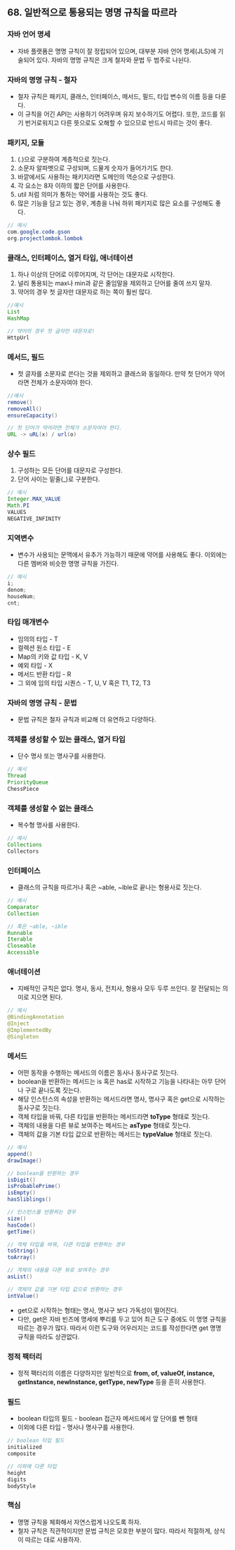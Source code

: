 ## 68. 일반적으로 통용되는 명명 규칙을 따르라

### 자바 언어 명세 

- 자바 플랫폼은 명명 규칙이 잘 정립되어 있으며, 대부분 자바 언어 명세(JLS)에 기술되어 있다. 자바의 명명 규칙은 크게 철자와 문법 두 범주로 나뉜다.



### 자바의 명명 규칙 - 철자

- 철자 규칙은 패키지, 클래스, 인터페이스, 메서드, 필드, 타입 변수의 이름 등을 다룬다. 
- 이 규칙을 어긴 API는 사용하기 어려우며 유지 보수하기도 어렵다. 또한, 코드를 읽기 번거로워지고 다른 뜻으로도 오해할 수 있으므로 반드시 따르는 것이 좋다.

 

### 패키지, 모듈

1. (.)으로 구분하여 계층적으로 짓는다.
2. 소문자 알파벳으로 구성되며, 드물게 숫자가 들어가기도 한다.
3. 바깥에서도 사용하는 패키지라면 도메인의 역순으로 구성한다.
4. 각 요소는 8자 이하의 짧은 단어를 사용한다.
5. util 처럼 의미가 통하는 약어를 사용하는 것도 좋다.
6. 많은 기능을 담고 있는 경우, 계층을 나눠 하위 패키지로 많은 요소를 구성해도 좋다.

```java
// 예시
com.google.code.gson
org.projectlombok.lombok
```

 

### 클래스, 인터페이스, 열거 타입, 애너테이션

1. 하나 이상의 단어로 이루어지며, 각 단어는 대문자로 시작한다.
2. 널리 통용되는 max나 min과 같은 줄임말을 제외하고 단어를 줄여 쓰지 말자.
3. 약어의 경우 첫 글자만 대문자로 하는 쪽이 훨씬 많다.

```java
//예시
List
HashMap

// 약어의 경우 첫 글자만 대문자로!
HttpUrl
```

 

### 메서드, 필드

- 첫 글자를 소문자로 쓴다는 것을 제외하고 클래스와 동일하다. 만약 첫 단어가 약어라면 전체가 소문자여야 한다.

```java
//예시
remove()
removeAll()
ensureCapacity()

// 첫 단어가 약어라면 전체가 소문자여야 한다.
URL -> uRL(x) / url(o)
```

 

### 상수 필드

1. 구성하는 모든 단어를 대문자로 구성한다.
2. 단어 사이는 밑줄(_)로 구분한다.

```java
// 예시
Integer.MAX_VALUE
Math.PI
VALUES
NEGATIVE_INFINITY
```

 

### 지역변수

- 변수가 사용되는 문맥에서 유추가 가능하기 때문에 약어를 사용해도 좋다. 이외에는 다른 멤버와 비슷한 명명 규칙을 가진다.

```java
// 예시
i;
denom;
houseNum;
cnt;
```

 

### 타입 매개변수

- 임의의 타입 - T
- 컬렉션 원소 타입 - E
- Map의 키와 값 타입 - K, V
- 예외 타입 - X
- 메서드 반환 타입 - R
- 그 외에 임의 타입 시퀀스 - T, U, V 혹은 T1, T2, T3



### 자바의 명명 규칙 - 문법

- 문법 규칙은 철자 규칙과 비교해 더 유연하고 다양하다.

 

### 객체를 생성할 수 있는 클래스, 열거 타입

- 단수 명사 또는 명사구를 사용한다.

```java
// 예시
Thread
PriorityQueue
ChessPiece
```

 

### 객체를 생성할 수 없는 클래스

- 복수형 명사를 사용한다.

```java
// 예시
Collections
Collectors
```

 

### 인터페이스

- 클래스의 규칙을 따르거나 혹은 ~able, ~ible로 끝나는 형용사로 짓는다.

```java
// 예시
Comparator
Collection

// 혹은 ~able, ~ible
Runnable
Iterable
Closeable
Accessible
```

 

### 애너테이션

- 지배적인 규칙은 없다. 명사, 동사, 전치사, 형용사 모두 두루 쓰인다. 잘 전달되는 의미로 지으면 된다.

```java
// 예시
@BindingAnnotation
@Inject
@ImplementedBy
@Singleton
```

 

### 메서드

- 어떤 동작을 수행하는 메서드의 이름은 동사나 동사구로 짓는다.
- boolean을 반환하는 메서드는 is 혹은 has로 시작하고 기능을 나타내는 아무 단어나 구로 끝나도록 짓는다.
- 해당 인스턴스의 속성을 반환하는 메서드라면 명사, 명사구 혹은 get으로 시작하는 동사구로 짓는다.
- 객체 타입을 바꿔, 다른 타입을 반환하는 메서드라면 **toType** 형태로 짓는다.
- 객체의 내용을 다른 뷰로 보여주는 메서드는 **asType** 형태로 짓는다.
- 객체의 값을 기본 타입 값으로 반환하는 메서드는 **typeValue** 형태로 짓는다.

```java
// 예시
append()
drawImage()

// boolean을 반환하는 경우
isDigit()
isProbablePrime()
isEmpty()
hasSliblings()

// 인스턴스를 반환하는 경우
size()
hasCode()
getTime()

// 객체 타입을 바꿔, 다른 타입을 반환하는 경우
toString()
toArray()

// 객체의 내용을 다른 뷰로 보여주는 경우
asList()

// 객체의 값을 기본 타입 값으로 반환하는 경우
intValue()
```

- get으로 시작하는 형태는 명사, 명사구 보다 가독성이 떨어진다.
- 다만, get은 자바 빈즈에 명세에 뿌리를 두고 있어 최근 도구 중에도 이 명명 규칙을 따르는 경우가 많다. 따라서 이런 도구와 어우러지는 코드를 작성한다면 get 명명 규칙을 따라도 상관없다.

 

### 정적 팩터리

- 정적 팩터리의 이름은 다양하지만 일반적으로 **from, of, valueOf, instance, getInstance, newInstance, getType, newType** 등을 흔히 사용한다.

 

### 필드

- boolean 타입의 필드 - boolean 접근자 메서드에서 앞 단어를 뺀 형태
- 이외에 다른 타입 - 명사나 명사구를 사용한다.

```java
// boolean 타입 필드
initialized
composite

// 이외에 다른 타입
height
digits
bodyStyle
```

 

### 핵심

- 명명 규칙을 체화해서 자연스럽게 나오도록 하자.
- 철자 규칙은 직관적이지만 문법 규칙은 모호한 부분이 많다. 따라서 적절하게, 상식이 따르는 대로 사용하자.